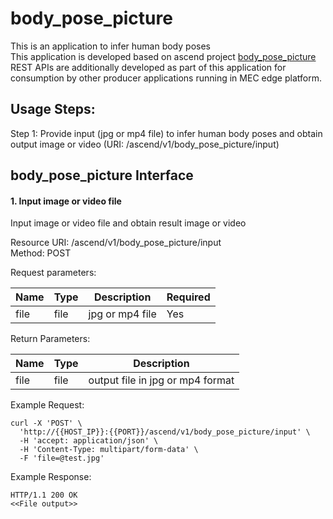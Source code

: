 body_pose_picture
==============
This is an application to infer human body poses <br>
This application is developed based on ascend project [body_pose_picture](https://gitee.com/ascend/samples/tree/master/python/contrib/body_pose_picture)<br>
REST APIs are additionally developed as part of this application for consumption by other producer applications running in MEC edge platform. <br>

Usage Steps:
--------------
Step 1: Provide input (jpg or mp4 file) to infer human body poses and obtain output image or video (URI: /ascend/v1/body_pose_picture/input) <br>


body_pose_picture Interface 
----------------
<h4>1. Input image or video file</h4>
Input image or video file and obtain result image or video <br>

Resource URI: /ascend/v1/body_pose_picture/input<br>
Method: POST<br>

Request parameters:

| Name          | Type                        | Description              | Required      |
| ------------- | --------------------------- | ------------------------ | ------------- |
| file | file                      | jpg or mp4 file     | Yes |

Return Parameters:

| Name          | Type                        | Description              |
| ------------- | --------------------------- | ------------------------ |
| file     | file                     | output file in jpg or mp4 format        |

Example Request:

```
curl -X 'POST' \
  'http://{{HOST_IP}}:{{PORT}}/ascend/v1/body_pose_picture/input' \
  -H 'accept: application/json' \
  -H 'Content-Type: multipart/form-data' \
  -F 'file=@test.jpg'
```
Example Response:

```
HTTP/1.1 200 OK
<<File output>>
```